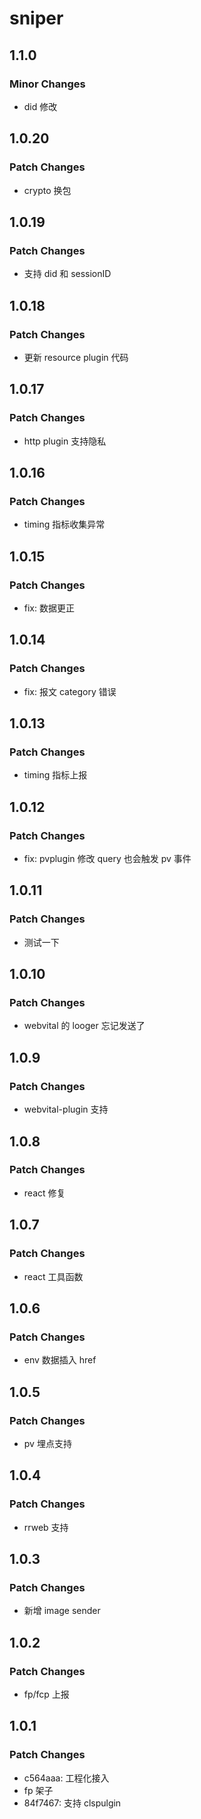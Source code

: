 # sniper

## 1.1.0

### Minor Changes

- did 修改

## 1.0.20

### Patch Changes

- crypto 换包

## 1.0.19

### Patch Changes

- 支持 did 和 sessionID

## 1.0.18

### Patch Changes

- 更新 resource plugin 代码

## 1.0.17

### Patch Changes

- http plugin 支持隐私

## 1.0.16

### Patch Changes

- timing 指标收集异常

## 1.0.15

### Patch Changes

- fix: 数据更正

## 1.0.14

### Patch Changes

- fix: 报文 category 错误

## 1.0.13

### Patch Changes

- timing 指标上报

## 1.0.12

### Patch Changes

- fix: pvplugin 修改 query 也会触发 pv 事件

## 1.0.11

### Patch Changes

- 测试一下

## 1.0.10

### Patch Changes

- webvital 的 looger 忘记发送了

## 1.0.9

### Patch Changes

- webvital-plugin 支持

## 1.0.8

### Patch Changes

- react 修复

## 1.0.7

### Patch Changes

- react 工具函数

## 1.0.6

### Patch Changes

- env 数据插入 href

## 1.0.5

### Patch Changes

- pv 埋点支持

## 1.0.4

### Patch Changes

- rrweb 支持

## 1.0.3

### Patch Changes

- 新增 image sender

## 1.0.2

### Patch Changes

- fp/fcp 上报

## 1.0.1

### Patch Changes

- c564aaa: 工程化接入
- fp 架子
- 84f7467: 支持 clspulgin
